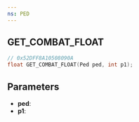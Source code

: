 ```yaml
---
ns: PED
---
```

## GET_COMBAT_FLOAT

```c
// 0x52DFF8A10508090A
float GET_COMBAT_FLOAT(Ped ped, int p1);
```

## Parameters
* **ped**:
* **p1**:
